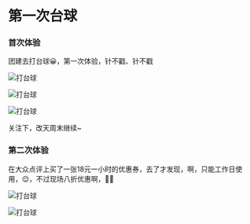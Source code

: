 # 第一次台球

### 首次体验

团建去打台球😀，第一次体验，针不戳、针不戳

![打台球](https://0.z.wiki/images/20211118/8883c3274fb648febfcdc8c55b43329a.png?x-oss-process=style/z.wiki)

![打台球](https://1.z.wiki/images/20211118/ae14f0c1715a45df937ff40d3c5a9036.png?x-oss-process=style/z.wiki)

![打台球](https://2.z.wiki/images/20211118/faf34b774e1f4d66895e206c24c76f19.png?x-oss-process=style/z.wiki)

关注下，改天周末继续~

### 第二次体验

在大众点评上买了一张18元一小时的优惠券，去了才发现，啊，只能工作日使用，😌，不过现场八折优惠啊，👏👏

![打台球](https://3.z.wiki/images/20211121/0180c64a58b048f48c299a18808ef3c0.png?x-oss-process=style/z.wiki)

![打台球](https://4.z.wiki/images/20211121/2322c9eead474a4e8c5c9307e570ecb7.png?x-oss-process=style/z.wiki)

